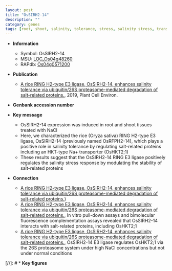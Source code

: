 ```yaml
---
layout: post
title: "OsSIRH2-14"
description: ""
category: genes
tags: [root, shoot, salinity, tolerance, stress, salinity stress, transporter, stress response]
---
```


* **Information**  
    + Symbol: OsSIRH2-14  
    + MSU: [LOC_Os04g48260](http://rice.plantbiology.msu.edu/cgi-bin/ORF_infopage.cgi?orf=LOC_Os04g48260)  
    + RAPdb: [Os04g0571200](http://rapdb.dna.affrc.go.jp/viewer/gbrowse_details/irgsp1?name=Os04g0571200)  

* **Publication**  
    + [A rice RING H2-type E3 ligase, OsSIRH2-14, enhances salinity tolerance via ubiquitin/26S proteasome-mediated degradation of salt-related proteins.](http://www.ncbi.nlm.nih.gov/pubmed?term=A+rice+RING+H2-type+E3+ligase,+OsSIRH2-14,+enhances+salinity+tolerance+via+ubiquitin/26S+proteasome-mediated+degradation+of+salt-related+proteins.%5BTitle%5D), 2019, Plant Cell Environ.

* **Genbank accession number**  

* **Key message**  
    + OsSIRH2-14 expression was induced in root and shoot tissues treated with NaCl
    + Here, we characterized the rice (Oryza sativa) RING H2-type E3 ligase, OsSIRH2-14 (previously named OsRFPH2-14), which plays a positive role in salinity tolerance by regulating salt-related proteins including an HKT-type Na+ transporter (OsHKT2;1)
    + These results suggest that the OsSIRH2-14 RING E3 ligase positively regulates the salinity stress response by modulating the stability of salt-related proteins

* **Connection**  
    + [A rice RING H2-type E3 ligase, OsSIRH2-14, enhances salinity tolerance via ubiquitin/26S proteasome-mediated degradation of salt-related proteins.](OsHKT2;1))
    + [A rice RING H2-type E3 ligase, OsSIRH2-14, enhances salinity tolerance via ubiquitin/26S proteasome-mediated degradation of salt-related proteins.](http://www.ncbi.nlm.nih.gov/pubmed?term=A+rice+RING+H2-type+E3+ligase,+OsSIRH2-14,+enhances+salinity+tolerance+via+ubiquitin/26S+proteasome-mediated+degradation+of+salt-related+proteins.%5BTitle%5D),  In vitro pull-down assays and bimolecular fluorescence complementation assays revealed that OsSIRH2-14 interacts with salt-related proteins, including OsHKT2;1
    + [A rice RING H2-type E3 ligase, OsSIRH2-14, enhances salinity tolerance via ubiquitin/26S proteasome-mediated degradation of salt-related proteins.](http://www.ncbi.nlm.nih.gov/pubmed?term=A+rice+RING+H2-type+E3+ligase,+OsSIRH2-14,+enhances+salinity+tolerance+via+ubiquitin/26S+proteasome-mediated+degradation+of+salt-related+proteins.%5BTitle%5D),  OsSIRH2-14 E3 ligase regulates OsHKT2;1 via the 26S proteasome system under high NaCl concentrations but not under normal conditions

[//]: # * **Key figures**  



